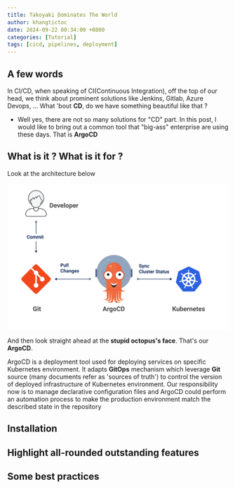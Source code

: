 ```yaml
---
title: Takoyaki Dominates The World
author: khangtictoc
date: 2024-09-22 00:34:00 +0800
categories: [Tutorial]
tags: [cicd, pipelines, deployment]
---
```



## A few words

In CI/CD, when speaking of CI(Continuous Integration), off the top of our head, we think about prominent solutions like Jenkins, Gitlab, Azure Devops, ... What 'bout **CD**, do we have something beautiful like that ? 
- Well yes, there are not so many solutions for "CD" part. In this post, I would like to bring out a common tool that "big-ass" enterprise are using these days. That is **ArgoCD**

## What is it ? What is it for ?

Look at the architecture below

![ArgoCD Architecture](assets/img/2025/argocd-intro/argocd_architecture.png)

And then look straight ahead at the **stupid octopus's face**. That's our **ArgoCD**. 

ArgoCD is a deployment tool used for deploying services on specific Kubernetes environment. It adapts **GitOps** mechanism which leverage **Git** source (many documents refer as 'sources of truth') to control the version of deployed infrastructure of Kubernetes environment. 
Our responsibility now is to manage declarative configuration files and ArgoCD could perform an automation process to make the production environment match the described state in the repository

## Installation

## Highlight all-rounded outstanding features

## Some best practices